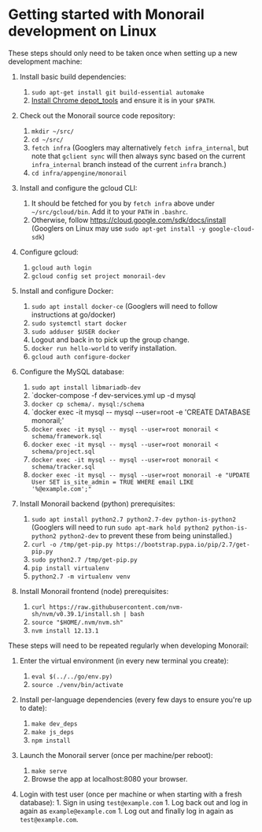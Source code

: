 # Getting started with Monorail development on Linux

These steps should only need to be taken once when setting up a new development
machine:

1. Install basic build dependencies:
    1.  `sudo apt-get install git build-essential automake`
    1. [Install Chrome depot_tools](https://commondatastorage.googleapis.com/chrome-infra-docs/flat/depot_tools/docs/html/depot_tools_tutorial.html#_setting_up) and ensure it is in your `$PATH`.

1. Check out the Monorail source code repository:
    1. `mkdir ~/src/`
    1. `cd ~/src/`
    1. `fetch infra` (Googlers may alternatively `fetch infra_internal`, but note that `gclient sync` will then always sync based on the current `infra_internal` branch instead of the current `infra` branch.)
    1. `cd infra/appengine/monorail`

1. Install and configure the gcloud CLI:
    1. It should be fetched for you by `fetch infra` above under `~/src/gcloud/bin`. Add it to your `PATH` in `.bashrc`.
    1. Otherwise, follow https://cloud.google.com/sdk/docs/install (Googlers on Linux may use `sudo apt-get install -y google-cloud-sdk`)
1. Configure gcloud:
    1. `gcloud auth login`
    1. `gcloud config set project monorail-dev`

1. Install and configure Docker:
    1. `sudo apt install docker-ce` (Googlers will need to follow instructions at go/docker)
    1. `sudo systemctl start docker`
    1. `sudo adduser $USER docker`
    1. Logout and back in to pick up the group change.
    1. `docker run hello-world` to verify installation.
    1. `gcloud auth configure-docker`

1. Configure the MySQL database:
    1. `sudo apt install libmariadb-dev`
    1. `docker-compose -f dev-services.yml up -d mysql
    1. `docker cp schema/. mysql:/schema`
    1. `docker exec -it mysql -- mysql --user=root -e 'CREATE DATABASE monorail;'
    1. `docker exec -it mysql -- mysql --user=root monorail < schema/framework.sql`
    1. `docker exec -it mysql -- mysql --user=root monorail < schema/project.sql`
    1. `docker exec -it mysql -- mysql --user=root monorail < schema/tracker.sql`
    1. `docker exec -it mysql -- mysql --user=root monorail -e "UPDATE User SET is_site_admin = TRUE WHERE email LIKE '%@example.com';"`

1. Install Monorail backend (python) prerequisites:
    1. `sudo apt install python2.7 python2.7-dev python-is-python2` (Googlers
       will need to run `sudo apt-mark hold python2 python-is-python2
       python2-dev` to prevent these from being uninstalled.)
    1. `curl -o /tmp/get-pip.py https://bootstrap.pypa.io/pip/2.7/get-pip.py`
    1. `sudo python2.7 /tmp/get-pip.py`
    1. `pip install virtualenv`
    1. `python2.7 -m virtualenv venv`

1. Install Monorail frontend (node) prerequisites:
    1. `curl https://raw.githubusercontent.com/nvm-sh/nvm/v0.39.1/install.sh | bash`
    1. `source "$HOME/.nvm/nvm.sh"`
    1. `nvm install 12.13.1`

These steps will need to be repeated regularly when developing Monorail:

1. Enter the virtual environment (in every new terminal you create):
    1. `eval $(../../go/env.py)`
    1. `source ./venv/bin/activate`

1. Install per-language dependencies (every few days to ensure you're up to date):
    1. `make dev_deps`
    1. `make js_deps`
    1. `npm install`

1. Launch the Monorail server (once per machine/per reboot):
    1. `make serve`
    1. Browse the app at localhost:8080 your browser.

1. Login with test user (once per machine or when starting with a fresh database):
       1.  Sign in using `test@example.com`
       1.  Log back out and log in again as `example@example.com`
       1.  Log out and finally log in again as `test@example.com`.
